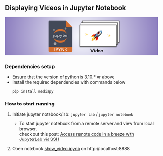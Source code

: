 ## Displaying Videos in Jupyter Notebook

<img src="metadata/video_banner.png">

### Dependencies setup
- Ensure that the version of python is 3.10.* or above
- Install the required dependencies with commands below
    ```
    pip install mediapy
    ```

### How to start running

1. Initiate jupyter notebook/lab: `jupyter lab` / `jupyter notebook`
    - To start jupyter notebook from a remote server and view from local browser,  
    check out this post: [Access remote code in a breeze with JupyterLab via SSH](https://medium.com/towards-data-science/access-remote-code-in-a-breeze-with-jupyterlab-via-ssh-8c6a9ffaaa8c)

2. Open notebook [show_video.ipynb](show_video.ipynb) on http://localhost:8888